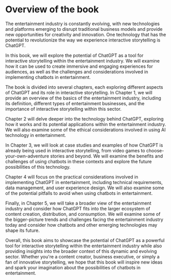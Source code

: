 Overview of the book
==================================

The entertainment industry is constantly evolving, with new technologies and platforms emerging to disrupt traditional business models and provide new opportunities for creativity and innovation. One technology that has the potential to revolutionize the way we experience interactive storytelling is ChatGPT.

In this book, we will explore the potential of ChatGPT as a tool for interactive storytelling within the entertainment industry. We will examine how it can be used to create immersive and engaging experiences for audiences, as well as the challenges and considerations involved in implementing chatbots in entertainment.

The book is divided into several chapters, each exploring different aspects of ChatGPT and its role in interactive storytelling. In Chapter 1, we will provide an overview of the basics of the entertainment industry, including its definition, different types of entertainment businesses, and the importance of interactive storytelling within this sector.

Chapter 2 will delve deeper into the technology behind ChatGPT, exploring how it works and its potential applications within the entertainment industry. We will also examine some of the ethical considerations involved in using AI technology in entertainment.

In Chapter 3, we will look at case studies and examples of how ChatGPT is already being used in interactive storytelling, from video games to choose-your-own-adventure stories and beyond. We will examine the benefits and challenges of using chatbots in these contexts and explore the future possibilities of this technology.

Chapter 4 will focus on the practical considerations involved in implementing ChatGPT in entertainment, including technical requirements, data management, and user experience design. We will also examine some of the potential pitfalls to avoid when using chatbots in entertainment.

Finally, in Chapter 5, we will take a broader view of the entertainment industry and consider how ChatGPT fits into the larger ecosystem of content creation, distribution, and consumption. We will examine some of the bigger-picture trends and challenges facing the entertainment industry today and consider how chatbots and other emerging technologies may shape its future.

Overall, this book aims to showcase the potential of ChatGPT as a powerful tool for interactive storytelling within the entertainment industry while also providing insights into the broader context of this dynamic and evolving sector. Whether you're a content creator, business executive, or simply a fan of innovative storytelling, we hope that this book will inspire new ideas and spark your imagination about the possibilities of chatbots in entertainment.
